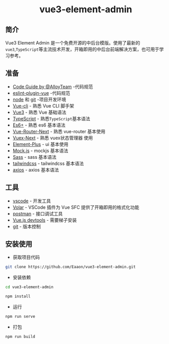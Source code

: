 <div align="center"> 
  <h1>vue3-element-admin</h1>
</div>

## 简介

Vue3 Element Admin 是一个免费开源的中后台模版。使用了最新的`vue3`,`TypeScript`等主流技术开发，开箱即用的中后台前端解决方案，也可用于学习参考。


## 准备

- [Code Guide by @AlloyTeam](http://alloyteam.github.io/CodeGuide/) -代码规范
- [eslint-plugin-vue](https://github.com/vuejs/eslint-plugin-vue) -代码规范
- [node](http://nodejs.org/) 和 [git](https://git-scm.com/) -项目开发环境
- [Vue-cli](https://cli.vuejs.org/zh/) - 熟悉 Vue CLI 脚手架
- [Vue3](https://v3.vuejs.org/) - 熟悉 Vue 基础语法
- [TypeScript](https://www.typescriptlang.org/) - 熟悉`TypeScript`基本语法
- [Es6+](http://es6.ruanyifeng.com/) - 熟悉 es6 基本语法
- [Vue-Router-Next](https://next.router.vuejs.org/) - 熟悉 vue-router 基本使用
- [Vuex-Next](https://vuex.vuejs.org/zh/guide/) - 熟悉 vuex状态管理器 使用
- [Element-Plus](https://element-plus.gitee.io/zh-CN/) - ui 基本使用
- [Mock.js](https://github.com/nuysoft/Mock/) - mockjs 基本语法
- [Sass](https://www.sass.hk/) - sass 基本语法
- [tailwindcss](https://tailwindcss.com/) - tailwindcss 基本语法
- [axios](https://axios-http.com/docs/intro) - axios 基本语法

## 工具

- [vscode](https://code.visualstudio.com/) - 开发工具
- [Volar](https://github.com/vuejs/language-tools) - VSCode 插件为 Vue SFC 提供了开箱即用的格式化功能
- [postman](https://www.postman.com/) - 接口调试工具
- [Vue.js devtools](https://chrome.google.com/webstore/category/extensions?hl=zh) - 需要梯子安装
- [git](https://git-scm.com/) - 版本控制

## 安装使用

- 获取项目代码

```bash
git clone https://github.com/Eaaon/vue3-element-admin.git
```

- 安装依赖

```bash
cd vue3-element-admin

npm install

```

- 运行

```bash
npm run serve
```

- 打包

```bash
npm run build
```